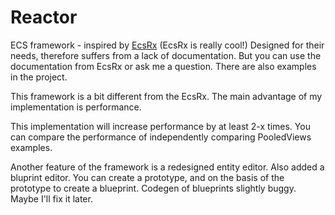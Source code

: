 # Reactor

ECS framework - inspired by [EcsRx](https://github.com/EcsRx/ecsrx.unity) (EcsRx is really cool!) Designed for their needs, therefore suffers from a lack of documentation. But you can use the documentation from EcsRx or ask me a question. There are also examples in the project.

This framework is a bit different from the EcsRx. The main advantage of my implementation is performance. 

This implementation will increase performance by at least 2-x times. You can compare the performance of independently comparing PooledViews examples.

Another feature of the framework is a redesigned entity editor. Also added a bluprint editor. You can create a prototype, and on the basis of the prototype to create a blueprint. Codegen of blueprints slightly buggy. Maybe I'll fix it later.







